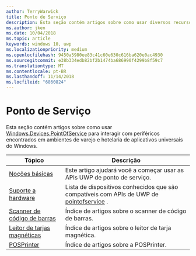 ```yaml
---
author: TerryWarwick
title: Ponto de Serviço
description: Esta seção contém artigos sobre como usar diversos recursos do namespace Ponto de Serviço.
ms.author: jken
ms.date: 10/04/2018
ms.topic: article
keywords: windows 10, uwp
ms.localizationpriority: medium
ms.openlocfilehash: 9450a5980ee83c41c60e630c616ba620e0ac4930
ms.sourcegitcommit: e38b334edb82bf2b1474ba686990f4299b8f59c7
ms.translationtype: MT
ms.contentlocale: pt-BR
ms.lasthandoff: 11/14/2018
ms.locfileid: "6860824"
---
```

# <a name="point-of-service"></a>Ponto de Serviço
Esta seção contém artigos sobre como usar [Windows.Devices.PointOfService](https://docs.microsoft.com/uwp/api/windows.devices.pointofservice) para interagir com periféricos encontrados em ambientes de varejo e hotelaria de aplicativos universais do Windows.

| Tópico | Descrição |
|------|------------|
| [Noções básicas](pos-basics.md) | Este artigo ajudará você a começar usar as APIs UWP de ponto de serviço. |
| [Suporte a hardware](pos-device-support.md) | Lista de dispositivos conhecidos que são compatíveis com APIs de UWP de [pointofservice](https://aka.ms/pointofservice-api) . |
| [Scanner de código de barras](pos-barcodescanner.md) | Índice de artigos sobre o scanner de código de barras. |
| [Leitor de tarjas magnéticas](pos-magnetic-stripe-reader.md) | Índice de artigos sobre o leitor de tarja magnética.
| [POSPrinter](pos-printer.md) | Índice de artigos sobre a POSPrinter. |
